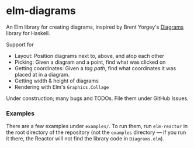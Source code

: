 # elm-diagrams

An Elm library for creating diagrams, inspired by Brent Yorgey's [Diagrams](http://projects.haskell.org/diagrams/) library for Haskell.

Support for

- Layout: Position diagrams next to, above, and atop each other
- Picking: Given a diagram and a point, find what was clicked on
- Getting coordinates: Given a _tag path_, find what coordinates it was placed at in a diagram.
- Getting width & height of diagrams
- Rendering with Elm's `Graphics.Collage`

Under construction; many bugs and TODOs. File them under GitHub Issues.

### Examples

There are a few examples under `examples/`. To run them, run `elm-reactor` in the root directory of the repository (not the `examples` directory — if you run it there, the Reactor will not find the library code in `Diagrams.elm`).